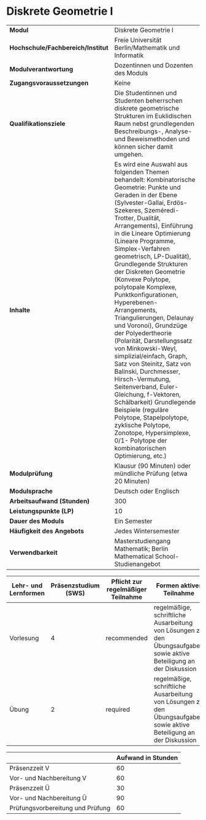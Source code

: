# Diskrete Geometrie I
|                                    |   |
|------------------------------------|---|
|**Modul**                           | Diskrete Geometrie I |
|**Hochschule/Fachbereich/Institut** | Freie Universität Berlin/Mathematik und Informatik |
|**Modulverantwortung**              | Dozentinnen und Dozenten des Moduls |
|**Zugangsvoraussetzungen**          | Keine |
|**Qualifikationsziele**             | Die Studentinnen und Studenten beherrschen diskrete geometrische Strukturen im Euklidischen Raum nebst grundlegenden Beschreibungs-, Analyse- und Beweismethoden und können sicher damit umgehen. |
|**Inhalte**                         | Es wird eine Auswahl aus folgenden Themen behandelt: Kombinatorische Geometrie: Punkte und Geraden in der Ebene (Sylvester-Gallai, Erdös-Szekeres, Szeméredi-Trotter, Dualität, Arrangements), Einführung in die Lineare Optimierung (Lineare Programme, Simplex-Verfahren geometrisch, LP-Dualität), Grundlegende Strukturen der Diskreten Geometrie (Konvexe Polytope, polytopale Komplexe, Punktkonfigurationen, Hyperebenen-Arrangements, Triangulierungen, Delaunay und Voronoi), Grundzüge der Polyedertheorie (Polarität, Darstellungssatz von Minkowski-Weyl, simplizial/einfach, Graph, Satz von Steinitz, Satz von Balinski, Durchmesser, Hirsch-Vermutung, Seitenverband, Euler-Gleichung, f-Vektoren, Schälbarkeit) Grundlegende Beispiele (reguläre Polytope, Stapelpolytope, zyklische Polytope, Zonotope, Hypersimplexe, 0/1- Polytope der kombinatorischen Optimierung, etc.) |
|**Modulprüfung**                    | Klausur (90 Minuten) oder mündliche Prüfung (etwa 20 Minuten) |
|**Modulsprache**                    | Deutsch oder Englisch |
|**Arbeitsaufwand (Stunden)**        | 300 |
|**Leistungspunkte (LP)**            | 10 |
|**Dauer des Moduls**                | Ein Semester |
|**Häufigkeit des Angebots**         | Jedes Wintersemester |
|**Verwendbarkeit**                  | Masterstudiengang Mathematik; Berlin Mathematical School-Studienangebot |

| Lehr- und Lernformen | Präsenzstudium <br> (SWS) | Pflicht zur regelmäßiger Teilnahme | Formen aktiver Teilnahme |
| ---------------------|---------------------------|------------------------------------|------------------------- |
| Vorlesung            | 4                         | recommended                        | regelmäßige, schriftliche Ausarbeitung von Lösungen zu den Übungsaufgaben sowie aktive Beteiligung an der Diskussion |
| Übung                | 2                         | required                           | regelmäßige, schriftliche Ausarbeitung von Lösungen zu den Übungsaufgaben sowie aktive Beteiligung an der Diskussion |

|   | Aufwand in Stunden |
| - |--------------------|
| Präsenzzeit V                            | 60    |
| Vor- und Nachbereitung V                 | 60    |
| Präsenzzeit Ü                            | 30    |
| Vor- und Nachbereitung Ü                 | 90    |
| Prüfungsvorbereitung und Prüfung         | 60    |
